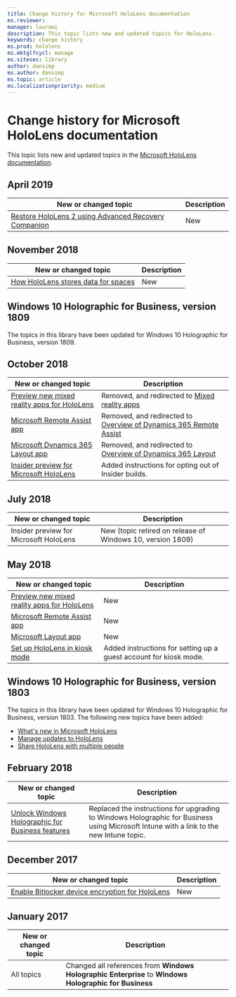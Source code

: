```yaml
---
title: Change history for Microsoft HoloLens documentation
ms.reviewer: 
manager: laurawi
description: This topic lists new and updated topics for HoloLens.
keywords: change history
ms.prod: hololens
ms.mktglfcycl: manage
ms.sitesec: library
author: dansimp
ms.author: dansimp
ms.topic: article
ms.localizationpriority: medium
---
```


# Change history for Microsoft HoloLens documentation

This topic lists new and updated topics in the [Microsoft HoloLens documentation](index.md).

## April 2019

New or changed topic | Description
--- | ---
[Restore HoloLens 2 using Advanced Recovery Companion](hololens-recovery.md) | New

## November 2018

New or changed topic | Description
--- | ---
[How HoloLens stores data for spaces](hololens-spaces.md) | New

## Windows 10 Holographic for Business, version 1809

The topics in this library have been updated for Windows 10 Holographic for Business, version 1809.


## October 2018

New or changed topic | Description
--- | ---
[Preview new mixed reality apps for HoloLens](hololens-public-preview-apps.md) | Removed, and redirected to [Mixed reality apps](https://docs.microsoft.com/dynamics365/#pivot=mixed-reality-apps)
[Microsoft Remote Assist app](hololens-microsoft-remote-assist-app.md) | Removed, and redirected to [Overview of Dynamics 365 Remote Assist](https://docs.microsoft.com/dynamics365/mixed-reality/remote-assist/)
[Microsoft Dynamics 365 Layout app](hololens-microsoft-dynamics-365-layout-app.md) | Removed, and redirected to [Overview of Dynamics 365 Layout](https://docs.microsoft.com/dynamics365/mixed-reality/layout/)
[Insider preview for Microsoft HoloLens](hololens-insider.md) | Added instructions for opting out of Insider builds.


## July 2018

New or changed topic | Description
--- | ---
Insider preview for Microsoft HoloLens | New (topic retired on release of Windows 10, version 1809)


## May 2018

New or changed topic | Description
--- | ---
[Preview new mixed reality apps for HoloLens](hololens-public-preview-apps.md) | New
[Microsoft Remote Assist app](hololens-microsoft-remote-assist-app.md) | New
[Microsoft Layout app](hololens-microsoft-layout-app.md) | New
[Set up HoloLens in kiosk mode](hololens-kiosk.md) | Added instructions for setting up a guest account for kiosk mode.

## Windows 10 Holographic for Business, version 1803

The topics in this library have been updated for Windows 10 Holographic for Business, version 1803. The following new topics have been added:

- [What's new in Microsoft HoloLens](hololens-whats-new.md)
- [Manage updates to HoloLens](hololens-updates.md)
- [Share HoloLens with multiple people](hololens-multiple-users.md)


## February 2018

New or changed topic | Description
--- | ---
[Unlock Windows Holographic for Business features](hololens1-upgrade-enterprise.md)  | Replaced the instructions for upgrading to Windows Holographic for Business using Microsoft Intune with a link to the new Intune topic.

## December 2017

New or changed topic | Description
--- | ---
[Enable Bitlocker device encryption for HoloLens](hololens-encryption.md) | New

## January 2017

| New or changed topic | Description |
| --- | --- |
| All topics | Changed all references from **Windows Holographic Enterprise** to **Windows Holographic for Business** |
